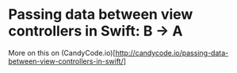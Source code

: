 # Passing data between view controllers in Swift: B -> A

More on this on (CandyCode.io)[http://candycode.io/passing-data-between-view-controllers-in-swift/]
